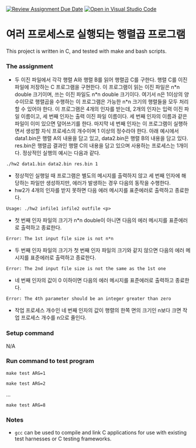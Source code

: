 [![Review Assignment Due Date](https://classroom.github.com/assets/deadline-readme-button-8d59dc4de5201274e310e4c54b9627a8934c3b88527886e3b421487c677d23eb.svg)](https://classroom.github.com/a/p48ioyCV)
[![Open in Visual Studio Code](https://classroom.github.com/assets/open-in-vscode-c66648af7eb3fe8bc4f294546bfd86ef473780cde1dea487d3c4ff354943c9ae.svg)](https://classroom.github.com/online_ide?assignment_repo_id=9697793&assignment_repo_type=AssignmentRepo)
# 여러 프로세스로 실행되는 행렬곱 프로그램
This project is written in C, and tested with make and bash scripts.

### The assignment
- 두 이진 파일에서 각각 행렬 A와 행렬 B를 읽어 행렬곱 C를 구한다. 행렬 C를 이진 파일에 저장하는 C 프로그램을 구현한다. 이 프로그램이 읽는 이진 파일은 n\*n double 크기이며, 쓰는 이진 파일도 n\*n double 크기이다. 여기서 n은 1이상의 양수이므로 행렬곱을 수행하는 이 프로그램은 가능한 n\*n 크기의 행렬들을 모두 처리할 수 있어야 한다. 이 프로그램은 4개의 인자를 받는데, 2개의 인자는 입력 이진 파일 이름이고, 세 번째 인자는 출력 이진 파일 이름이다. 세 번째 인자의 이름과 같은 파일이 이미 있으면 덮어쓰기를 한다. 마지막 네 번째 인자는 이 프로그램이 실행하면서 생성할 자식 프로세스의 개수이며 1 이상의 정수라야 한다. 아래 예시에서 data1.bin은 행렬 A의 내용을 담고 있고, data2.bin은 행렬 B의 내용을 담고 있다. res.bin은 행렬곱 결과인 행렬 C의 내용을 담고 있으며 사용하는 프로세스는 1개이다. 정상적인 실행의 예시는 다음과 같다. 

`./hw2 data1.bin data2.bin res.bin 1`

- 정상적인 실행일 때 프로그램은 별도의 메시지를 출력하지 않고 세 번째 인자에 해당하는 파일만 생성하지만, 에러가 발생하는 경우 다음의 동작을 수행한다.
- hw2가 4개의 인자를 받지 못하면 다음 에러 메시지를 표준에러로 출력하고 종료한다.

`Usage: ./hw2 infile1 infile2 outfile <p>`

- 첫 번째 인자 파일의 크기가 n\*n double이 아니면 다음의 에러 메시지를 표준에러로 출력하고 종료한다.

`Error: The 1st input file size is not n*n`

- 두 번째 인자 파일의 크기가 첫 번째 인자 파일의 크기와 같지 않으면 다음의 에러 메시지를 표준에러로 출력하고 종료한다.

`Error: The 2nd input file size is not the same as the 1st one`

- 네 번째 인자의 값이 0 이하이면 다음의 에러 메시지를 표준에러로 출력하고 종료한다.

`Error: The 4th parameter should be an integer greater than zero`

- 작업 프로세스 개수인 네 번째 인자의 값이 행렬의 한쪽 면의 크기인 n보다 크면 작업 프로세스 개수를 n으로 줄인다.

### Setup command
N/A

### Run command to test program
`make test ARG=1`

`make test ARG=2`

...

`make test ARG=8`

### Notes
- `gcc` can be used to compile and link C applications for use with existing test harnesses or C testing frameworks.
